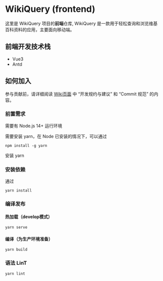 # WikiQuery (frontend)
这里是 WikiQuery 项目的**前端**仓库, WikiQuery 是一款用于轻松查询和浏览维基百科资料的应用，主要面向移动端。


## 前端开发技术栈
- Vue3
- Antd

## 如何加入
参与贡献前，请详细阅读 [Wiki页面](https://github.com/chameeer/wikiquery_frontend/wiki) 中 “开发规约与建议” 和 “Commit 规范” 的内容。

### 前置需求
需要有 Node.js 14+ 运行环境

需要安装 yarn，在 Node 已安装的情况下，可以通过

``` 
npm install -g yarn
```
安装 yarn

### 安装依赖
通过
```
yarn install
```

### 编译发布
#### 热加载（develop模式）
```
yarn serve
```

#### 编译（为生产环境准备）
```
yarn build
```

### 语法 LinT
```
yarn lint
```

